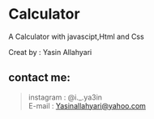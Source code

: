 # Calculator
A Calculator with javascipt,Html and Css

Creat by : Yasin Allahyari <br>
## contact me: <br>
> instagram : @i._.ya3in <br>
E-mail : Yasinallahyari@yahoo.com
